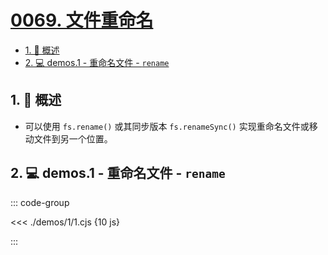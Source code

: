 # [0069. 文件重命名](https://github.com/Tdahuyou/TNotes.nodejs/tree/main/notes/0069.%20%E6%96%87%E4%BB%B6%E9%87%8D%E5%91%BD%E5%90%8D)

<!-- region:toc -->

- [1. 📒 概述](#1--概述)
- [2. 💻 demos.1 - 重命名文件 - `rename`](#2--demos1---重命名文件---rename)

<!-- endregion:toc -->

## 1. 📒 概述

- 可以使用 `fs.rename()` 或其同步版本 `fs.renameSync()` 实现重命名文件或移动文件到另一个位置。

## 2. 💻 demos.1 - 重命名文件 - `rename`

::: code-group

<<< ./demos/1/1.cjs {10 js}

:::
